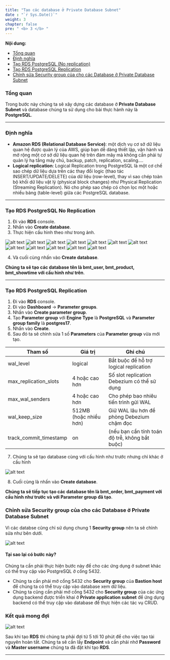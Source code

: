 ```yaml
---
title: "Tạo các database ở Private Database Subnet"
date : "`r Sys.Date()`"
weight: 3
chapter: false
pre: " <b> 3 </b> "
---
```


**Nội dung:**

- [Tổng quan](#tổng-quan)
- [Định nghĩa](#định-nghĩa)
- [Tạo RDS PostgreSQL (No replication)](#tạo-rds-postgresql-no-replication)
- [Tạo RDS PostgreSQL Replication](#tạo-rds-postgresql-replication)
- [Chỉnh sửa Security group của cho các Database ở Private Database Subnet](#chỉnh-sửa-security-group-của-cho-các-database-ở-private-database-subnet)

### Tổng quan

Trong bước này chúng ta sẽ xây dựng các database ở **Private Database Subnet** và database chúng ta sử dụng cho bài thực hành này là **PostgreSQL**.

---

### Định nghĩa

- **Amazon RDS (Relational Database Service)**: một dịch vụ cơ sở dữ liệu quan hệ được quản lý của AWS, giúp bạn dễ dàng thiết lập, vận hành và mở rộng một cơ sở dữ liệu quan hệ trên đám mây mà không cần phải tự quản lý hạ tầng máy chủ, backup, patch, replication, scaling....
- **Logical replication**: Logical Replication trong PostgreSQL là một cơ chế sao chép dữ liệu dựa trên các thay đổi logic (thao tác INSERT/UPDATE/DELETE) của dữ liệu (row-level), thay vì sao chép toàn bộ khối dữ liệu vật lý (physical block changes) như Physical Replication (Streaming Replication). Nó cho phép sao chép có chọn lọc một hoặc nhiều bảng (table-level) giữa các PostgreSQL database.

---

### Tạo RDS PostgreSQL No Replication

1. Đi vào **RDS** console.
2. Nhấn vào **Create database**.
3. Thực hiện cấu hình theo như trong ảnh.

![alt text](1-creating-no-rep-db.png)
![alt text](2-creating-no-rep-db.png)
![alt text](3-creating-no-rep-db.png)
![alt text](4-creating-no-rep-db.png)
![alt text](5-creating-no-rep-db.png)
![alt text](6-creating-no-rep-db.png)
![alt text](7-creating-no-rep-db.png)
![alt text](8-creating-no-rep-db.png)
![alt text](9-creating-no-rep-db.png)
![alt text](10-creating-no-rep-db.png)
![alt text](11-creating-no-rep-db.png)
![alt text](12-creating-no-rep-db.png)

4. Và cuối cùng nhấn vào **Create database**.
  
**Chúng ta sẽ tạo các database tên là bmt_user, bmt_product, bmt_showtime với cấu hình như trên**.

---

### Tạo RDS PostgreSQL Replication

1. Đi vào **RDS** console.
2. Đi vào **Dashboard** -> **Parameter groups**.
3. Nhấn vào **Create parameter group**.
4. Tạo **Parameter group** với **Engine Type** là **PostgreSQL** và **Parameter group family** là **postgres17**.
5. Nhấn vào **Create**.
6. Sau đó ta sẽ chỉnh sửa 1 số **Parameters** của **Parameter group** vừa mới tạo.

| Tham số                   | Giá trị                  | Ghi chú                                          |
|---------------------------|--------------------------| ------------------------------------------------ |
| wal_level                 | logical                  | Bắt buộc để hỗ trợ logical replication           |
| max_replication_slots     | 4 hoặc cao hơn           | Số slot replication Debezium có thể sử dụng      |
| max_wal_senders           | 4 hoặc cao hơn           | Cho phép bao nhiêu tiến trình gửi WAL            |
| wal_keep_size             | 512MB (hoặc nhiều hơn)   | Giữ WAL lâu hơn đề phòng Debezium chậm đọc       |
| track_commit_timestamp    | on                       | (nếu bạn cần tính toán độ trễ, không bắt buộc)   | 

7. Chúng ta sẽ tạo database cùng với cấu hình như trước nhưng chỉ khác ở cấu hình 

![alt text](13-creating-rep-db.png)

8. Cuối cùng là nhấn vào **Create database**.

**Chúng ta sẽ tiếp tục tạo các database tên là bmt_order, bmt_payment với cấu hình như trước và với Parameter group đã tạo**.

### Chỉnh sửa Security group của cho các Database ở Private Database Subnet

Vì các databse cũng chỉ sử dụng chung 1 **Security group** nên ta sẽ chỉnh sửa như bên dưới.

![alt text](14-editing-sg-for-private-database-subnet.png)

#### Tại sao lại có bước này?

Chúng ta cần phải thực hiện bước này để cho các ứng dụng ở subnet khác có thể truy cập vào PostgreSQL ở cổng 5432.

- Chúng ta cần phải mở cổng 5432 cho **Security group** của **Bastion host** để chúng ta có thể truy cập vào database xem dữ liệu. 
- Chúng ta cũng cần phải mở cổng 5432 cho **Security group** của các ứng dụng backend được triển khai ở **Private application subnet** để ứng dụng backend có thể truy cập vào database để thực hiện các tác vụ CRUD.

###  Kết quả mong đợi

![alt text](15-completed-database-creation.png)

Sau khi tạo **RDS** thì chúng ta phải đợi từ 5 tới 10 phút để cho việc tạo tài nguyên hoàn tất. Chúng ta sẽ cần lấy **Endpoint** và cần phải nhớ **Password** và **Master username** chúng ta đã đặt khi tạo **RDS**. 

---

